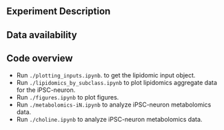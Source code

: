 
## Experiment Description

## Data availability

## Code overview
- Run `./plotting_inputs.ipynb`. to get the lipidomic input object.
- Run `./lipidomics_by_subclass.ipynb` to plot lipidomics aggregate data for the iPSC-neuron.
- Run `./figures.ipynb` to plot figures.
- Run `./metabolomics-iN.ipynb` to analyze iPSC-neuron metabolomics data.
- Run `./choline.ipynb` to analyze iPSC-neuron metabolomics data.
